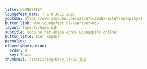 ```yaml
---
title: LOUNGEFEST
loungefest_date: 7 & 8 JULI 2023
youtube: https://www.youtube.com/watch?v=Z9uUx-SStqY?autoplay=1
button_link: www.loungefest.nl/kaartverkoop
layout: layouts/home.njk
subtitle: Koop nu het enige echte Loungepils online!
button_title: Bier kopen!
permalink: /
eleventyNavigation:
  order: 0
  key: Thuis
thumbnail: /static/img/baby_lf-01.jpg
---
```

